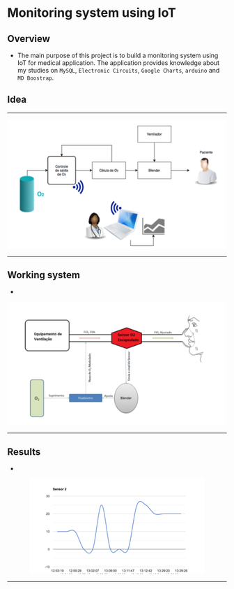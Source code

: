 # Monitoring system using IoT

## Overview
- The main purpose of this project is to build a monitoring system using IoT for medical application. The application provides knowledge about my studies on `MySQL`, `Electronic Circuits`, `Google Charts`, `arduino` and `MD Boostrap`.

## Idea

<hr>
<p align =center style="width:500px;margin:auto">
  <img  src="src/img1.png">
</p>
<hr>

## Working system

- 


<p align =center style="width:500px;margin:auto">
  <img  src="src/img3.png">
</p>
<hr>

## Results

- 

<p  align=center style="margin:">
  <img  src="src/img2.png">
</p>
<hr>
